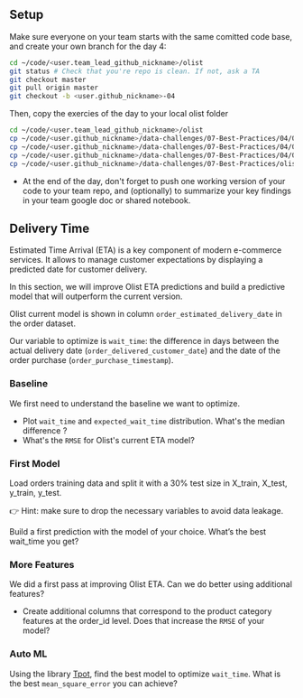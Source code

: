 ## Setup

Make sure everyone on your team starts with the same comitted code base, and create your own branch for the day 4:

```bash
cd ~/code/<user.team_lead_github_nickname>/olist
git status # Check that you're repo is clean. If not, ask a TA
git checkout master
git pull origin master
git checkout -b <user.github_nickname>-04
```

Then, copy the exercies of the day to your local olist folder

```bash
cd ~/code/<user.team_lead_github_nickname>/olist
cp ~/code/<user.github_nickname>/data-challenges/07-Best-Practices/04/01-Delivery-Time/delivery_time.ipynb notebooks/04_01_delivery_time.ipynb
cp ~/code/<user.github_nickname>/data-challenges/07-Best-Practices/04/02-Review-Classification/review_classification.ipynb notebooks/04_02_review_classification.ipynb
cp ~/code/<user.github_nickname>/data-challenges/07-Best-Practices/04/03-Text-Classification/text_classification.ipynb notebooks/04_03_text_classification.ipynb
cp ~/code/<user.github_nickname>/data-challenges/07-Best-Practices/olist/review.py olist/review.py
```

- At the end of the day, don't forget to push one working version of your code to your team repo, and (optionally) to summarize your key findings in your team google doc or shared notebook.


## Delivery Time

Estimated Time Arrival (ETA) is a key component of modern e-commerce services. It allows to manage customer expectations by displaying a predicted date for customer delivery.

In this section, we will improve Olist ETA predictions and build a predictive model that will outperform the current version.

Olist current model is shown in column `order_estimated_delivery_date` in the order dataset.

Our variable to optimize is `wait_time`: the difference in days between the actual delivery date (`order_delivered_customer_date`) and the date of the order purchase (`order_purchase_timestamp`).

### Baseline

We first need to understand the baseline we want to optimize.

- Plot `wait_time` and `expected_wait_time` distribution. What's the median difference ?
- What's the `RMSE` for Olist's current ETA model?

### First Model

Load orders training data and split it with a 30% test size in X_train, X_test, y_train, y_test.

👉 Hint: make sure to drop the necessary variables to avoid data leakage.

Build a first prediction with the model of your choice. What’s the best wait_time you get?

### More Features

We did a first pass at improving Olist ETA. Can we do better using additional features?

- Create additional columns that correspond to the product category features at the order_id level. Does that increase the `RMSE` of your model?

### Auto ML

Using the library [Tpot](http://epistasislab.github.io/tpot/), find the best model to optimize `wait_time`. What is the best `mean_square_error` you can achieve?
